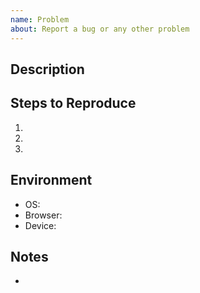 ```yaml
---
name: Problem
about: Report a bug or any other problem
---
```


## Description

<!-- Provide a detailed description of the problem. -->

## Steps to Reproduce

<!-- List the steps to reproduce the behavior: -->
<!-- Share screenshots if applicable -->
<!-- Delete this section if not applicable -->

1.
2.
3.

## Environment

<!-- Include as many relevant details about the environment you experienced the bug in -->
<!-- Delete this section if not applicable -->

- OS:
- Browser: <!-- Delete this line if not applicable -->
- Device: <!-- Delete this line if not applicable -->

## Notes

<!-- Write any note or comment. You can share your thoughts or ideas. -->
<!-- Delete this section if not needed -->

-
